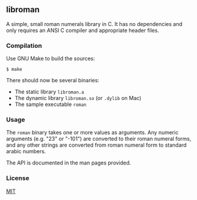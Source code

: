 ## libroman
A simple, small roman numerals library in C. It has no dependencies and only requires an ANSI C compiler and appropriate header files.

### Compilation
Use GNU Make to build the sources:
```
$ make
```

There should now be several binaries:
* The static library `libroman.a`
* The dynamic library `libroman.so` (or `.dylib` on Mac)
* The sample executable `roman`

### Usage
The `roman` binary takes one or more values as arguments. Any numeric arguments (e.g. "23" or "-101") are converted to their roman numeral forms, and any other strings are converted from roman numeral form to standard arabic numbers.

The API is documented in the man pages provided.

### License
[MIT](LICENSE)

